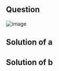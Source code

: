 ## Question

![image](https://github.com/user-attachments/assets/efdbdb00-714a-43ab-bf4f-371f8c6f970b)

## Solution of a

## Solution of b
